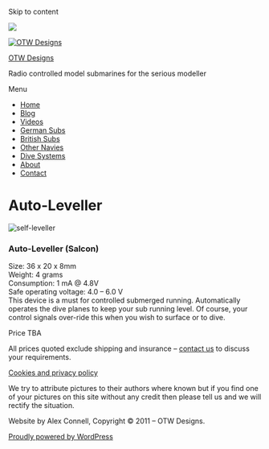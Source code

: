 Skip to content

![](/downloaded/images/cropped-home-back.jpg)

[![OTW Designs](/downloaded/images/cropped-fish-1.png)](/)

[OTW Designs](/)

Radio controlled model submarines for the serious modeller

Menu

  * [Home](/)
  * [Blog](/blog/)
  * [Videos](/videos/)
  * [German Subs](/#GermanSubs)
  * [British Subs](/#BritishSubs)
  * [Other Navies](/#OtherNavies)
  * [Dive Systems](/#DiveSystems)
  * [About](/about-2/)
  * [Contact](/contact-us/)

# Auto-Leveller

![self-leveller](/downloaded/images/self-leveller-1568x1171.jpg)

### Auto-Leveller (Salcon)

Size: 36 x 20 x 8mm  
Weight: 4 grams  
Consumption: 1 mA @ 4.8V  
Safe operating voltage: 4.0 – 6.0 V  
This device is a must for controlled submerged running. Automatically operates
the dive planes to keep your sub running level. Of course, your control
signals over-ride this when you wish to surface or to dive.

Price TBA

All prices quoted exclude shipping and insurance – [contact us](/contact-us/) to discuss your requirements.

[Cookies and privacy policy](/cookies-privacy-policy/)

We try to attribute pictures to their authors where known but if you find one
of your pictures on this site without any credit then please tell us and we
will rectify the situation.

Website by Alex Connell, Copyright © 2011 – OTW Designs.

[ Proudly powered by WordPress ](https://en-gb.wordpress.org/)

